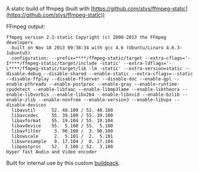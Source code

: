 A static build of ffmpeg (built with [https://github.com/stvs/ffmpeg-static](https://github.com/stvs/ffmpeg-static))

FFmpeg output:

    ffmpeg version 2.1-static Copyright (c) 2000-2013 the FFmpeg developers
      built on Nov 18 2013 09:38:34 with gcc 4.6 (Ubuntu/Linaro 4.6.3-1ubuntu5)
      configuration: --prefix=****/ffmpeg-static/target --extra-cflags='-I****/ffmpeg-static/target/include -static' --extra-ldflags='-L****/ffmpeg-static/target/lib -lm -static' --extra-version=static --disable-debug --disable-shared --enable-static --extra-cflags=--static --disable-ffplay --disable-ffserver --disable-doc --enable-gpl --enable-pthreads --enable-postproc --enable-gray --enable-runtime-cpudetect --enable-libfaac --enable-libmp3lame --enable-libtheora --enable-libvorbis --enable-libx264 --enable-libxvid --enable-bzlib --enable-zlib --enable-nonfree --enable-version3 --enable-libvpx --disable-devices
      libavutil      52. 48.100 / 52. 48.100
      libavcodec     55. 39.100 / 55. 39.100
      libavformat    55. 19.104 / 55. 19.104
      libavdevice    55.  5.100 / 55.  5.100
      libavfilter     3. 90.100 /  3. 90.100
      libswscale      2.  5.101 /  2.  5.101
      libswresample   0. 17.104 /  0. 17.104
      libpostproc    52.  3.100 / 52.  3.100
    Hyper fast Audio and Video encoder


Built for internal use by this custom [buildpack](https://github.com/integricho/heroku-buildpack-python-ffmpeg2.1-all-codecs).
